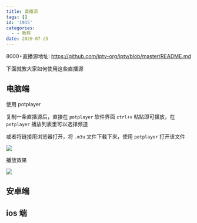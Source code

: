 ```yaml
---
title: 直播源
tags: []
id: '1915'
categories:
  - - 教程
date: 2020-07-25
---
```


8000+直播源地址: https://github.com/iptv-org/iptv/blob/master/README.md

下面就教大家如何使用这些直播源

## 电脑端

使用 potplayer

复制一条直播源后，直接在 `potplayer` 软件界面 `ctrl+v` 粘贴即可播放，在 `potplayer` 播放列表里可以选择频道

或者将链接用浏览器打开，将 `.m3u` 文件下载下来，使用 `potplayer` 打开该文件

![](https://cdn.jsdelivr.net/gh/cuilongjin/static@main/img/20210102184344.png)

播放效果

![](https://cdn.jsdelivr.net/gh/cuilongjin/static@main/img/20210102184408.png)


## 安卓端

## ios 端

